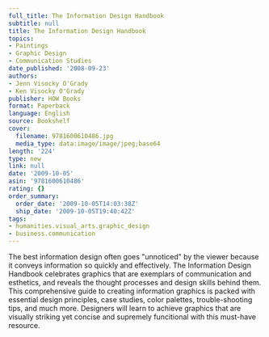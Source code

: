 ```yaml
---
full_title: The Information Design Handbook
subtitle: null
title: The Information Design Handbook
topics:
- Paintings
- Graphic Design
- Communication Studies
date_published: '2008-09-23'
authors:
- Jenn Visocky O'Grady
- Ken Visocky O'Grady
publisher: HOW Books
format: Paperback
language: English
source: Bookshelf
cover:
  filename: 9781600610486.jpg
  media_type: data:image/image/jpeg;base64
length: '224'
type: new
link: null
date: '2009-10-05'
asin: '9781600610486'
rating: {}
order_summary:
  order_date: '2009-10-05T14:03:38Z'
  ship_date: '2009-10-05T19:40:42Z'
tags:
- humanities.visual_arts.graphic_design
- business.communication
---
```

The best information design often goes "unnoticed" by the viewer because it conveys information so quickly and effectively. The Information Design Handbook celebrates graphics that are exemplars of communication and esthetics, and reveals the thought processes and design skills behind them. This comprehensive guide to creating information graphics is packed with essential design principles, case studies, color palettes, trouble-shooting tips, and much more. Designers will learn to achieve graphics that are visually striking yet concise and supremely funcitional with this must-have resource.
